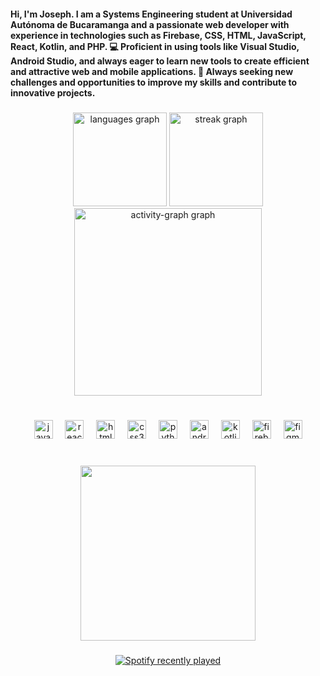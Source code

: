 <h4 align="left">Hi, I'm Joseph. I am a Systems Engineering student at Universidad Autónoma de Bucaramanga and a passionate web developer with experience in technologies such as Firebase, CSS, HTML, JavaScript, React, Kotlin, and PHP. 💻 Proficient in using tools like Visual Studio, Android Studio, and always eager to learn new tools to create efficient and attractive web and mobile applications. 🚀 Always seeking new challenges and opportunities to improve my skills and contribute to innovative projects.  </h4>

###

<div align="center">
  <img src="https://github-readme-stats.vercel.app/api/top-langs?username=jpalomino502&locale=en&hide_title=false&layout=compact&card_width=320&langs_count=5&theme=radical&hide_border=false&order=2" height="150" alt="languages graph"  />
  <img src="https://streak-stats.demolab.com?user=jpalomino502&locale=en&mode=daily&theme=radical&hide_border=false&border_radius=5&order=3" height="150" alt="streak graph"  />
  <img src="https://github-readme-activity-graph.vercel.app/graph?username=jpalomino502&radius=16&theme=redical&area=true&order=5" height="300" alt="activity-graph graph"  />
</div>

###

<br clear="both">

<div align="center">
  <img src="https://cdn.jsdelivr.net/gh/devicons/devicon/icons/javascript/javascript-original.svg" height="30" alt="javascript logo"  />
  <img width="12" />
  <img src="https://cdn.jsdelivr.net/gh/devicons/devicon/icons/react/react-original.svg" height="30" alt="react logo"  />
  <img width="12" />
  <img src="https://cdn.jsdelivr.net/gh/devicons/devicon/icons/html5/html5-original.svg" height="30" alt="html5 logo"  />
  <img width="12" />
  <img src="https://cdn.jsdelivr.net/gh/devicons/devicon/icons/css3/css3-original.svg" height="30" alt="css3 logo"  />
  <img width="12" />
  <img src="https://cdn.jsdelivr.net/gh/devicons/devicon/icons/python/python-original.svg" height="30" alt="python logo"  />
  <img width="12" />
  <img src="https://cdn.jsdelivr.net/gh/devicons/devicon/icons/androidstudio/androidstudio-original.svg" height="30" alt="androidstudio logo"  />
  <img width="12" />
  <img src="https://cdn.jsdelivr.net/gh/devicons/devicon/icons/kotlin/kotlin-original.svg" height="30" alt="kotlin logo"  />
  <img width="12" />
  <img src="https://cdn.jsdelivr.net/gh/devicons/devicon/icons/firebase/firebase-plain.svg" height="30" alt="firebase logo"  />
  <img width="12" />
  <img src="https://cdn.jsdelivr.net/gh/devicons/devicon/icons/figma/figma-original.svg" height="30" alt="figma logo"  />
</div>

###

<br clear="both">

<div align="center">
  <img height="280" src="https://www.icegif.com/wp-content/uploads/2022/07/icegif-1275.gif"  />
</div>

###

<div align="center">
  <a href="https://open.spotify.com/user/31iozmtsvqf5hqswymg3ncg2pzqy">
    <img src="https://spotify-recently-played-readme.vercel.app/api?user=31iozmtsvqf5hqswymg3ncg2pzqy&count=5&unique=true" alt="Spotify recently played"  />
  </a>
</div>

###
